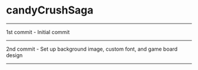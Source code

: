 # candyCrushSaga
************
1st commit - Initial commit
************
2nd commit - Set up background image, custom font, and game board design
************